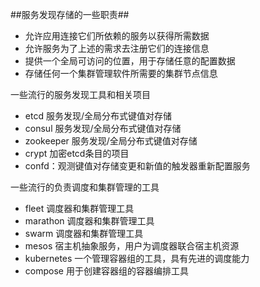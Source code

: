 ##服务发现存储的一些职责##
* 允许应用连接它们所依赖的服务以获得所需数据
* 允许服务为了上述的需求去注册它们的连接信息
* 提供一个全局可访问的位置，用于存储任意的配置数据
* 存储任何一个集群管理软件所需要的集群节点信息


一些流行的服务发现工具和相关项目

* etcd 服务发现/全局分布式键值对存储
* consul  服务发现/全局分布式键值对存储
* zookeeper 服务发现/全局分布式键值对存储
* crypt 加密etcd条目的项目
* confd：观测键值对存储变更和新值的触发器重新配置服务

一些流行的负责调度和集群管理的工具

* fleet 调度器和集群管理工具
* marathon 调度器和集群管理工具
* swarm  调度器和集群管理工具
* mesos 宿主机抽象服务，用户为调度器联合宿主机资源
* kubernetes 一个管理容器组的工具，具有先进的调度能力
* compose 用于创建容器组的容器编排工具

